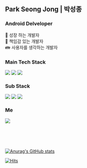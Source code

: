 ## Park Seong Jong | 박성종

### Android Delveloper
:seedling: 성장 하는 개발자 <br/>
:punch: 책임감 있는 개발자 <br/>
:family: 사용자를 생각하는 개발자 <br/>

### Main Tech Stack
<img src="https://img.shields.io/badge/-Android-green?logo=Android&logoColor=white"/></a>
<img src="https://img.shields.io/badge/-Kotlin-yellow?logo=Kotilin&logoColor=white"/></a>
<img src="https://img.shields.io/badge/-Java-red?logo=Java&logoColor=white"/></a>


### Sub Stack
<img src="https://img.shields.io/badge/-nodeJs-lightgrey?logo=Node.js&logoColor=white"/></a>
<img src="https://img.shields.io/badge/-ReactNative-informational?logo=React&logoColor=white"/></a>
<img src="https://img.shields.io/badge/-javaScript-orange?logo=JavaScript&logoColor=white"/></a>

### Me
<img src="https://img.shields.io/badge/-Gmail-critical?logo=Gmail&logoColor=white&link=92tjdwhdd@gmail.com"/></a>
<br/>
<br/>
<br/>
<br/>
<br/>

[![Anurag's GitHub stats](https://github-readme-stats.vercel.app/api?username=92tjdwhd)](https://github.com/92tjdwhd/github-readme-stats)

[![Hits](https://hits.seeyoufarm.com/api/count/incr/badge.svg?url=https%3A%2F%2Fgithub.com%92tjdwhd%2Fhit-counter)](https://hits.seeyoufarm.com)                    



<!--
**92tjdwhd/92tjdwhd** is a ✨ _special_ ✨ repository because its `README.md` (this file) appears on your GitHub profile.

Here are some ideas to get you started:

- 🔭 I’m currently working on ...
- 🌱 I’m currently learning ...
- 👯 I’m looking to collaborate on ...
- 🤔 I’m looking for help with ...
- 💬 Ask me about ...
- 📫 How to reach me: ...
- 😄 Pronouns: ...
- ⚡ Fun fact: ...
-->
